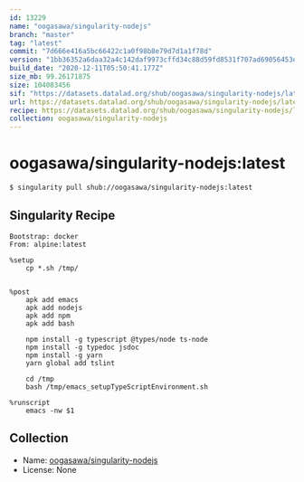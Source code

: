 ```yaml
---
id: 13229
name: "oogasawa/singularity-nodejs"
branch: "master"
tag: "latest"
commit: "7d666e416a5bc66422c1a0f98b8e79d7d1a1f78d"
version: "1bb36352a6daa32a4c142daf9973cffd34c88d59fd8531f707ad69056453eead"
build_date: "2020-12-11T05:50:41.177Z"
size_mb: 99.26171875
size: 104083456
sif: "https://datasets.datalad.org/shub/oogasawa/singularity-nodejs/latest/2020-12-11-7d666e41-1bb36352/1bb36352a6daa32a4c142daf9973cffd34c88d59fd8531f707ad69056453eead.sif"
url: https://datasets.datalad.org/shub/oogasawa/singularity-nodejs/latest/2020-12-11-7d666e41-1bb36352/
recipe: https://datasets.datalad.org/shub/oogasawa/singularity-nodejs/latest/2020-12-11-7d666e41-1bb36352/Singularity
collection: oogasawa/singularity-nodejs
---
```


# oogasawa/singularity-nodejs:latest

```bash
$ singularity pull shub://oogasawa/singularity-nodejs:latest
```

## Singularity Recipe

```singularity
Bootstrap: docker
From: alpine:latest

%setup
	cp *.sh /tmp/


%post
    apk add emacs
    apk add nodejs
    apk add npm
	apk add bash
	
    npm install -g typescript @types/node ts-node
    npm install -g typedoc jsdoc
    npm install -g yarn
    yarn global add tslint

	cd /tmp
	bash /tmp/emacs_setupTypeScriptEnvironment.sh

%runscript
    emacs -nw $1
```

## Collection

 - Name: [oogasawa/singularity-nodejs](https://github.com/oogasawa/singularity-nodejs)
 - License: None

